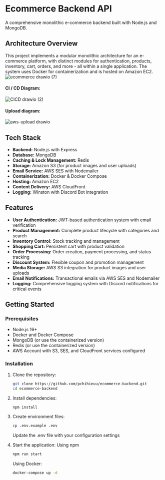 # Ecommerce Backend API

A comprehensive monolithic e-commerce backend built with Node.js and MongoDB.

## Architecture Overview

This project implements a modular monolithic architecture for an e-commerce platform, with distinct modules for authentication, products, inventory, cart, orders, and more - all within a single application. The system uses Docker for containerization and is hosted on Amazon EC2.
![ecommerce drawio (7)](https://github.com/user-attachments/assets/7518e394-fb50-4ba8-a13c-091e51f27ebe)
#### CI / CD Diagram:
![CICD drawio (2)](https://github.com/user-attachments/assets/41751106-4f5c-4903-8fb9-b7ec06ce6b24)

#### Upload diagram:
![aws-upload drawio](https://github.com/user-attachments/assets/ff653a59-a730-473d-bb82-ab366bdb9dd1)

## Tech Stack

- **Backend:** Node.js with Express
- **Database:** MongoDB
- **Caching & Lock Management:** Redis
- **Storage:** Amazon S3 (for product images and user uploads)
- **Email Service:** AWS SES with Nodemailer
- **Containerization:** Docker & Docker Compose
- **Hosting:** Amazon EC2
- **Content Delivery:** AWS CloudFront
- **Logging:** Winston with Discord Bot integration

## Features

- **User Authentication:** JWT-based authentication system with email verification
- **Product Management:** Complete product lifecycle with categories and search
- **Inventory Control:** Stock tracking and management
- **Shopping Cart:** Persistent cart with product validation
- **Order Processing:** Order creation, payment processing, and status tracking
- **Discount System:** Flexible coupon and promotion management
- **Media Storage:** AWS S3 integration for product images and user uploads
- **Email Notifications:** Transactional emails via AWS SES and Nodemailer
- **Logging:** Comprehensive logging system with Discord notifications for critical events

## Getting Started

### Prerequisites

- Node.js 16+
- Docker and Docker Compose
- MongoDB (or use the containerized version)
- Redis (or use the containerized version)
- AWS Account with S3, SES, and CloudFront services configured

### Installation

1. Clone the repository:
   ```bash
   git clone https://github.com/pchihieuu/ecommerce-backend.git
   cd ecommerce-backend
2. Install dependencies:
   ```bash
   npm install
3. Create environment files:
   ```bash
   cp .env.example .env
   ```
    Update the .env file with your configuration settings
  
4. Start the application: Using npm
    ```bash
    npm run start
    ```
    Using Docker:
    ```bash
    docker-compose up -d
    ```
